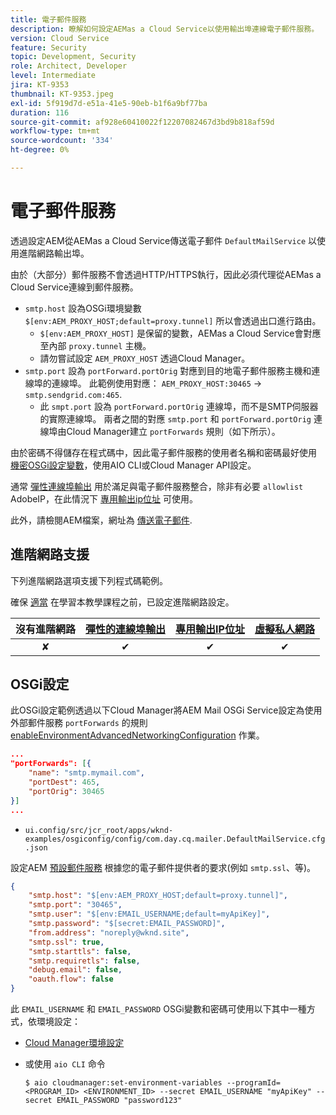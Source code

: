 ```yaml
---
title: 電子郵件服務
description: 瞭解如何設定AEMas a Cloud Service以使用輸出埠連線電子郵件服務。
version: Cloud Service
feature: Security
topic: Development, Security
role: Architect, Developer
level: Intermediate
jira: KT-9353
thumbnail: KT-9353.jpeg
exl-id: 5f919d7d-e51a-41e5-90eb-b1f6a9bf77ba
duration: 116
source-git-commit: af928e60410022f12207082467d3bd9b818af59d
workflow-type: tm+mt
source-wordcount: '334'
ht-degree: 0%

---
```


# 電子郵件服務

透過設定AEM從AEMas a Cloud Service傳送電子郵件 `DefaultMailService` 以使用進階網路輸出埠。

由於（大部分）郵件服務不會透過HTTP/HTTPS執行，因此必須代理從AEMas a Cloud Service連線到郵件服務。

+ `smtp.host` 設為OSGi環境變數 `$[env:AEM_PROXY_HOST;default=proxy.tunnel]` 所以會透過出口進行路由。
   + `$[env:AEM_PROXY_HOST]` 是保留的變數，AEMas a Cloud Service會對應至內部 `proxy.tunnel` 主機。
   + 請勿嘗試設定 `AEM_PROXY_HOST` 透過Cloud Manager。
+ `smtp.port` 設為 `portForward.portOrig` 對應到目的地電子郵件服務主機和連線埠的連線埠。 此範例使用對應： `AEM_PROXY_HOST:30465` → `smtp.sendgrid.com:465`.
   + 此 `smpt.port` 設為 `portForward.portOrig` 連線埠，而不是SMTP伺服器的實際連線埠。 兩者之間的對應 `smtp.port` 和 `portForward.portOrig` 連線埠由Cloud Manager建立 `portForwards` 規則（如下所示）。

由於密碼不得儲存在程式碼中，因此電子郵件服務的使用者名稱和密碼最好使用 [機密OSGi設定變數](https://experienceleague.adobe.com/docs/experience-manager-cloud-service/implementing/deploying/configuring-osgi.html#secret-configuration-values)，使用AIO CLI或Cloud Manager API設定。

通常 [彈性連線埠輸出](../flexible-port-egress.md) 用於滿足與電子郵件服務整合，除非有必要 `allowlist` AdobeIP，在此情況下 [專用輸出ip位址](../dedicated-egress-ip-address.md) 可使用。

此外，請檢閱AEM檔案，網址為 [傳送電子郵件](https://experienceleague.adobe.com/docs/experience-manager-cloud-service/content/implementing/developing/development-guidelines.html#sending-email).

## 進階網路支援

下列進階網路選項支援下列程式碼範例。

確保 [適當](../advanced-networking.md#advanced-networking) 在學習本教學課程之前，已設定進階網路設定。

| 沒有進階網路 | [彈性的連線埠輸出](../flexible-port-egress.md) | [專用輸出IP位址](../dedicated-egress-ip-address.md) | [虛擬私人網路](../vpn.md) |
|:-----:|:-----:|:------:|:---------:|
| ✘ | ✔ | ✔ | ✔ |

## OSGi設定

此OSGi設定範例透過以下Cloud Manager將AEM Mail OSGi Service設定為使用外部郵件服務 `portForwards` 的規則 [enableEnvironmentAdvancedNetworkingConfiguration](https://www.adobe.io/experience-cloud/cloud-manager/reference/api/#operation/enableEnvironmentAdvancedNetworkingConfiguration) 作業。

```json
...
"portForwards": [{
    "name": "smtp.mymail.com",
    "portDest": 465,
    "portOrig": 30465
}]
...
```

+ `ui.config/src/jcr_root/apps/wknd-examples/osgiconfig/config/com.day.cq.mailer.DefaultMailService.cfg.json`

設定AEM [預設郵件服務](https://experienceleague.adobe.com/docs/experience-manager-cloud-service/content/implementing/developing/development-guidelines.html#sending-email) 根據您的電子郵件提供者的要求(例如 `smtp.ssl`、等)。

```json
{
    "smtp.host": "$[env:AEM_PROXY_HOST;default=proxy.tunnel]",
    "smtp.port": "30465",
    "smtp.user": "$[env:EMAIL_USERNAME;default=myApiKey]",
    "smtp.password": "$[secret:EMAIL_PASSWORD]",
    "from.address": "noreply@wknd.site",
    "smtp.ssl": true,
    "smtp.starttls": false, 
    "smtp.requiretls": false,
    "debug.email": false,
    "oauth.flow": false
}
```

此 `EMAIL_USERNAME` 和 `EMAIL_PASSWORD` OSGi變數和密碼可使用以下其中一種方式，依環境設定：

+ [Cloud Manager環境設定](https://experienceleague.adobe.com/docs/experience-manager-cloud-service/content/implementing/using-cloud-manager/environment-variables.html)
+ 或使用 `aio CLI` 命令

  ```shell
  $ aio cloudmanager:set-environment-variables --programId=<PROGRAM_ID> <ENVIRONMENT_ID> --secret EMAIL_USERNAME "myApiKey" --secret EMAIL_PASSWORD "password123"
  ```
